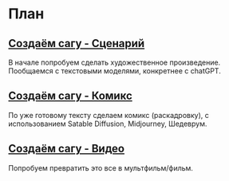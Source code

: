 # План


## [Создаём сагу - Сценарий](ch.1%20Создаём%20сагу%20-%20Сценарий.md)
В начале попробуем сделать художественное произведение. 
Пообщаемся с текстовыми моделями, конкретнее с chatGPT.


## [Создаём сагу - Комикс](ch.1%20Создаём%20сагу%20-%20Комикс.md)
По уже готовому тексту сделаем комикс (раскадровку),
с использованием Satable Diffusion, Midjourney, Шедеврум.


## [Создаём сагу - Видео](ch.1%20Создаём%20сагу%20-%20Видео.md)
Попробуем превратить это все в мультфильм/фильм.




